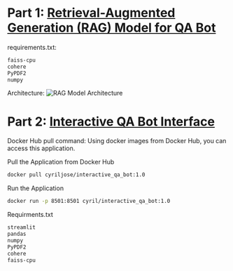 # Part 1: [Retrieval-Augmented Generation (RAG) Model for QA Bot](<Retrieval-Augmented Generation (RAG) Model for QA Bot>)

requirements.txt: 
```bash
faiss-cpu
cohere
PyPDF2
numpy
```

Architecture:
![RAG Model Architecture](https://github.com/user-attachments/assets/5efd11a4-56e1-4ada-a07a-daed2d2807ef)


# Part 2: [Interactive QA Bot Interface](<Interactive_QA_Bot_Interface>)

Docker Hub pull command: 
Using docker images from Docker Hub, you can access this application.

Pull the Application from Docker Hub
```bash
docker pull cyriljose/interactive_qa_bot:1.0
```

Run the Application
```bash
docker run -p 8501:8501 cyril/interactive_qa_bot:1.0
```

Requirments.txt
```bash
streamlit
pandas
numpy
PyPDF2
cohere
faiss-cpu
```
